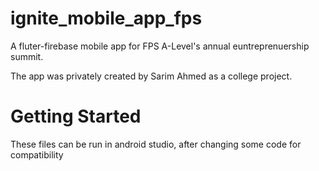 # ignite_mobile_app_fps

A fluter-firebase mobile app for FPS A-Level's annual euntreprenuership summit.

The app was privately created by Sarim Ahmed as a college project.

# Getting Started

These files can be run in android studio, after changing some code for compatibility
